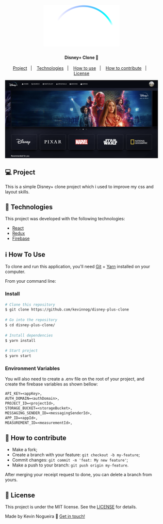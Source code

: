 <h1 align="center">
    <img alt="DisneyPlusClone" title="#DisneyPlusClone" src="public/images/logo.svg" width="250px" />
</h1>

<h4 align="center"> 
	Disney+ Clone 🚀 
</h4>

<p align="center">
  <a href="#-project">Project</a>&nbsp;&nbsp;&nbsp;|&nbsp;&nbsp;&nbsp;
  <a href="#rocket-technologies">Technologies</a>&nbsp;&nbsp;&nbsp;|&nbsp;&nbsp;&nbsp;
  <a href="#-how-to-use">How to use</a>&nbsp;&nbsp;&nbsp;|&nbsp;&nbsp;&nbsp;
  <a href="#-how-to-contribute">How to contribute</a>&nbsp;&nbsp;&nbsp;|&nbsp;&nbsp;&nbsp;
  <a href="#memo-license">License</a>
</p>

<p align="center">
  <img alt="Moveit" src="public/images/git-cover.png" width="800px">
</p>

## 💻 Project

This is a simple Disney+ clone project which i used to improve my css and layout skills.

## :rocket: Technologies

This project was developed with the following technologies:

- [React][reactjs]
- [Redux][redux]
- [Firebase][firebase]

## :information_source: How To Use

To clone and run this application, you'll need [Git](https://git-scm.com) + [Yarn][yarn] installed on your computer.

From your command line:

### Install

```bash
# Clone this repository
$ git clone https://github.com/kevinnog/disney-plus-clone

# Go into the repository
$ cd disney-plus-clone/

# Install dependencies
$ yarn install

# Start project
$ yarn start
```

### Environment Variables

You will also need to create a .env file on the root of your project, and create the firebase variables as shown bellow:

```env
API_KEY=<appKey>,
AUTH_DOMAIN=<authDomain>,
PROJECT_ID=<projectId>,
STORAGE_BUCKET=<storageBucket>,
MESSAGING_SENDER_ID=<messagingSenderId>,
APP_ID=<appId>,
MEASUREMENT_ID=<measurementId>,
```

## 🤔 How to contribute

- Make a fork;
- Create a branch with your feature: `git checkout -b my-feature`;
- Commit changes: `git commit -m 'feat: My new feature'`;
- Make a push to your branch: `git push origin my-feature`.

After merging your receipt request to done, you can delete a branch from yours.

## :memo: License

This project is under the MIT license. See the [LICENSE](https://github.com/kevinnog/disney-plus-clone/blob/master/LICENSE) for details.

Made by Kevin Nogueira :wave: [Get in touch!](https://www.linkedin.com/in/kevin-nogueira-costa-403536104/)

[redux]: https://redux.js.org
[reactjs]: https://reactjs.org
[redux]: https://facebook.github.io/react-native/
[yarn]: https://yarnpkg.com/
[firebase]: https://firebase.google.com

